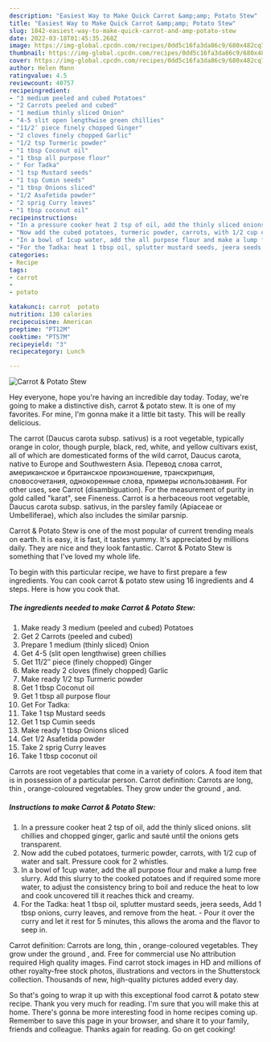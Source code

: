 ```yaml
---
description: "Easiest Way to Make Quick Carrot &amp;amp; Potato Stew"
title: "Easiest Way to Make Quick Carrot &amp;amp; Potato Stew"
slug: 1842-easiest-way-to-make-quick-carrot-and-amp-potato-stew
date: 2022-03-18T01:45:35.268Z
image: https://img-global.cpcdn.com/recipes/0dd5c16fa3da86c9/680x482cq70/carrot-potato-stew-recipe-main-photo.jpg
thumbnail: https://img-global.cpcdn.com/recipes/0dd5c16fa3da86c9/680x482cq70/carrot-potato-stew-recipe-main-photo.jpg
cover: https://img-global.cpcdn.com/recipes/0dd5c16fa3da86c9/680x482cq70/carrot-potato-stew-recipe-main-photo.jpg
author: Helen Mann
ratingvalue: 4.5
reviewcount: 40757
recipeingredient:
- "3 medium peeled and cubed Potatoes"
- "2 Carrots peeled and cubed"
- "1 medium thinly sliced Onion"
- "4-5 slit open lengthwise green chillies"
- "11/2″ piece finely chopped Ginger"
- "2 cloves finely chopped Garlic"
- "1/2 tsp Turmeric powder"
- "1 tbsp Coconut oil"
- "1 tbsp all purpose flour"
- " For Tadka"
- "1 tsp Mustard seeds"
- "1 tsp Cumin seeds"
- "1 tbsp Onions sliced"
- "1/2 Asafetida powder"
- "2 sprig Curry leaves"
- "1 tbsp coconut oil"
recipeinstructions:
- "In a pressure cooker heat 2 tsp of oil, add the thinly sliced onions. slit chillies and chopped ginger, garlic and sauté until the onions gets transparent."
- "Now add the cubed potatoes, turmeric powder, carrots, with 1/2 cup of water and salt. Pressure cook for 2 whistles."
- "In a bowl of 1cup water, add the all purpose flour and make a lump free slurry. Add this slurry to the cooked potatoes and if required some more water, to adjust the consistency bring to boil and reduce the heat to low and cook uncovered till it reaches thick and creamy."
- "For the Tadka: heat 1 tbsp oil, splutter mustard seeds, jeera seeds, Add 1 tbsp onions, curry leaves, and remove from the heat.  Pour it over the curry and let it rest for 5 minutes, this allows the aroma and the flavor to seep in."
categories:
- Recipe
tags:
- carrot
- 
- potato

katakunci: carrot  potato 
nutrition: 130 calories
recipecuisine: American
preptime: "PT12M"
cooktime: "PT57M"
recipeyield: "3"
recipecategory: Lunch

---
```



![Carrot &amp; Potato Stew](https://img-global.cpcdn.com/recipes/0dd5c16fa3da86c9/680x482cq70/carrot-potato-stew-recipe-main-photo.jpg)

Hey everyone, hope you're having an incredible day today. Today, we're going to make a distinctive dish, carrot &amp; potato stew. It is one of my favorites. For mine, I'm gonna make it a little bit tasty. This will be really delicious.

The carrot (Daucus carota subsp. sativus) is a root vegetable, typically orange in color, though purple, black, red, white, and yellow cultivars exist, all of which are domesticated forms of the wild carrot, Daucus carota, native to Europe and Southwestern Asia. Перевод слова carrot, американское и британское произношение, транскрипция, словосочетания, однокоренные слова, примеры использования. For other uses, see Carrot (disambiguation). For the measurement of purity in gold called "karat", see Fineness. Carrot is a herbaceous root vegetable, Daucus carota subsp. sativus, in the parsley family (Apiaceae or Umbelliferae), which also includes the similar parsnip.

Carrot &amp; Potato Stew is one of the most popular of current trending meals on earth. It is easy, it is fast, it tastes yummy. It's appreciated by millions daily. They are nice and they look fantastic. Carrot &amp; Potato Stew is something that I've loved my whole life.


To begin with this particular recipe, we have to first prepare a few ingredients. You can cook carrot &amp; potato stew using 16 ingredients and 4 steps. Here is how you cook that.

<!--inarticleads1-->

##### The ingredients needed to make Carrot &amp; Potato Stew:

1. Make ready 3 medium (peeled and cubed) Potatoes
1. Get 2 Carrots (peeled and cubed)
1. Prepare 1 medium (thinly sliced) Onion
1. Get 4-5 (slit open lengthwise) green chillies
1. Get 11/2″ piece (finely chopped) Ginger
1. Make ready 2 cloves (finely chopped) Garlic
1. Make ready 1/2 tsp Turmeric powder
1. Get 1 tbsp Coconut oil
1. Get 1 tbsp all purpose flour
1. Get  For Tadka:
1. Take 1 tsp Mustard seeds
1. Get 1 tsp Cumin seeds
1. Make ready 1 tbsp Onions sliced
1. Get 1/2 Asafetida powder
1. Take 2 sprig Curry leaves
1. Take 1 tbsp coconut oil


Carrots are root vegetables that come in a variety of colors. A food item that is in possession of a particular person. Carrot definition: Carrots are long, thin , orange-coloured vegetables. They grow under the ground , and. 

<!--inarticleads2-->

##### Instructions to make Carrot &amp; Potato Stew:

1. In a pressure cooker heat 2 tsp of oil, add the thinly sliced onions. slit chillies and chopped ginger, garlic and sauté until the onions gets transparent.
1. Now add the cubed potatoes, turmeric powder, carrots, with 1/2 cup of water and salt. Pressure cook for 2 whistles.
1. In a bowl of 1cup water, add the all purpose flour and make a lump free slurry. Add this slurry to the cooked potatoes and if required some more water, to adjust the consistency bring to boil and reduce the heat to low and cook uncovered till it reaches thick and creamy.
1. For the Tadka: heat 1 tbsp oil, splutter mustard seeds, jeera seeds, Add 1 tbsp onions, curry leaves, and remove from the heat.  - Pour it over the curry and let it rest for 5 minutes, this allows the aroma and the flavor to seep in.


Carrot definition: Carrots are long, thin , orange-coloured vegetables. They grow under the ground , and. Free for commercial use No attribution required High quality images. Find carrot stock images in HD and millions of other royalty-free stock photos, illustrations and vectors in the Shutterstock collection. Thousands of new, high-quality pictures added every day. 

So that's going to wrap it up with this exceptional food carrot &amp; potato stew recipe. Thank you very much for reading. I'm sure that you will make this at home. There's gonna be more interesting food in home recipes coming up. Remember to save this page in your browser, and share it to your family, friends and colleague. Thanks again for reading. Go on get cooking!
